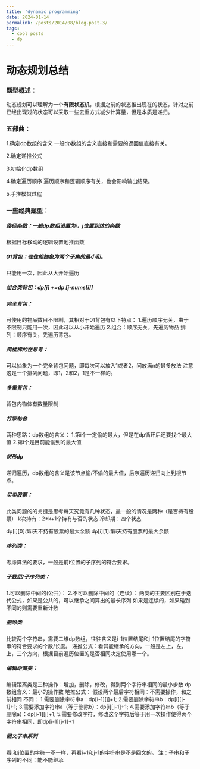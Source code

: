```yaml
---
title: 'dynamic programming'
date: 2024-01-14
permalink: /posts/2014/08/blog-post-3/
tags:
  - cool posts
  - dp
---
```

# 动态规划总结
### 题型概述：
动态规划可以理解为一个**有限状态机**，根据之前的状态推出现在的状态，针对之前已经出现过的状态可以采取一些去重方式减少计算量，但是本质是递归。

### 五部曲：
1.确定dp数组的含义
一般dp数组的含义直接和需要的返回值直接有关。

2.确定递推公式

3.初始化dp数组

4.确定遍历顺序
遍历顺序和逻辑顺序有关，也会影响输出结果。

5.手推模拟过程


### 一些经典题型：
##### 路径条数：一般dp数组设置为i，j位置到达的条数
根据目标移动的逻辑设置地推函数
##### 01背包：往往能抽象为两个子集的最小和。
只能用一次，因此从大开始遍历
##### 组合类背包：dp[j] +=dp [j-nums[i]]
##### 完全背包：
可使用的物品数目不限制，其相对于01背包有以下特点：
1.遍历顺序无关，由于不限制只能用一次，因此可以从小开始遍历
2.组合：顺序无关，先遍历物品
	排列：顺序有关，先遍历背包。
##### 爬楼梯的在思考：
可以抽象为一个完全背包问题，即每次可以放入1或者2，问放满n的最多放法
注意这是一个排列问题，即1，2和2，1是不一样的。
##### 多重背包：
背包内物体有数量限制
#####  打家劫舍
两种思路：dp数组的含义：
1.第i个一定偷的最大，但是在dp循环后还要找个最大值
2.第i个是目前能偷到的最大值
##### 树形dp
递归遍历，dp数组的含义是该节点偷/不偷的最大值，后序遍历递归向上到根节点。

##### 买卖股票：
此类问题的的关键是思考每天究竟有几种状态，最一般的情况是两种（是否持有股票）
k次持有：2*k+1个持有与否的状态
冷却期：四个状态

dp[i][0]:第i天不持有股票的最大余额
dp[i][1]:第i天持有股票的最大余额

##### 序列类：
考虑算法的要求，一般是前i位置的子序列的符合要求。


##### 子数组/子序列类：
1.可以删除中间的(公共）：
2.不可以删除中间的（连续）：
两类的主要区别在于迭代公式，如果是公共的，可以继承之间算出的最长序列
如果是连续的，如果碰到不同的则需要重新计数

##### 删除类
比较两个字符串，需要二维dp数组，往往含义是i-1位置结尾和j-1位置结尾的字符串的符合要求的个数/长度。
递推公式：看其能继承的方向，一般是左上，左，上，三个方向，根据目前遍历位置的是否相同决定使用哪一个。


##### 编辑距离类：
编辑距离类是三种操作：增加，删除，修改，得到两个字符串相同的最小步数
dp数组含义：最小的操作数
地推公式：
假设两个最后字符相同：不需要操作，和之前相同
不同：
1.需要删除字符串a：dp[i-1][j]+1;
2.需要删除字符串b：dp[i][j-1]+1;
3.需要添加字符串a（等于删除b）：dp[i][j-1]+1;
4.需要添加字符串b（等于删除a）：dp[i-1][j]+1;
5.需要修改字符，修改这个字符后等于用一次操作使得两个字符串相同，即dp[i-1][j-1]+1

##### 回文子串系列
看i和j位置的字符一不一样，再看i+1和j-1的字符串是不是回文的。
注：子串和子序列的不同：能不能继承
